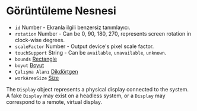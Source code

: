 # Görüntüleme Nesnesi

* `id` Number - Ekranla ilgili benzersiz tanımlayıcı.
* `rotation` Number - Can be 0, 90, 180, 270, represents screen rotation in clock-wise degrees.
* `scaleFactor` Number - Output device's pixel scale factor.
* `touchSupport` String - Can be `available`, `unavailable`, `unknown`.
* `bounds` [Rectangle](rectangle.md)
* `boyut` [Boyut](size.md)
* `Çalışma Alanı` [Dikdörtgen](rectangle.md)
* `workAreaSize` [Size](size.md)

The `Display` object represents a physical display connected to the system. A fake `Display` may exist on a headless system, or a `Display` may correspond to a remote, virtual display.